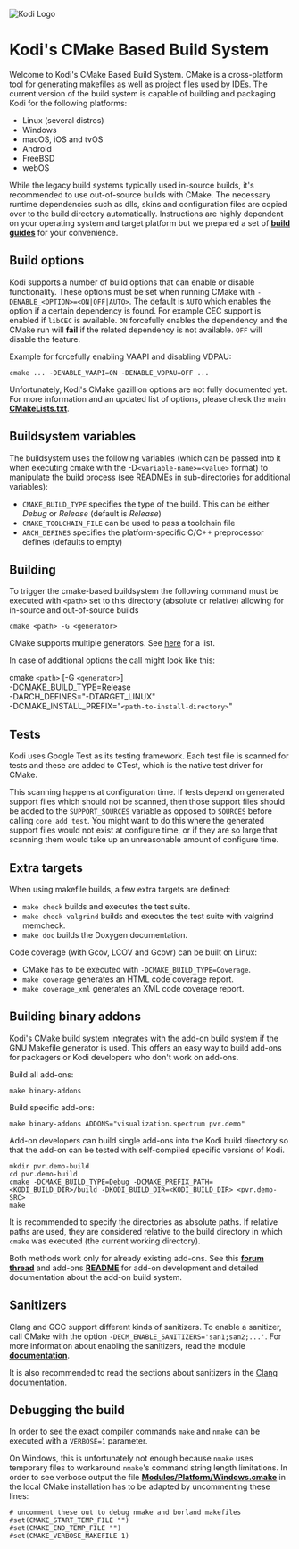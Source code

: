 ![Kodi Logo](../docs/resources/banner_slim.png)

# Kodi's CMake Based Build System
Welcome to Kodi's CMake Based Build System. CMake is a cross-platform tool for generating makefiles as well as project files used by IDEs. The current version of the build system is capable of building and packaging Kodi for the following platforms:

* Linux (several distros)
* Windows
* macOS, iOS and tvOS
* Android
* FreeBSD
* webOS

While the legacy build systems typically used in-source builds, it's recommended to use out-of-source builds with CMake. The necessary runtime dependencies such as dlls, skins and configuration files are copied over to the build directory automatically. Instructions are highly dependent on your operating system and target platform but we prepared a set of **[build guides](../docs/README.md)** for your convenience.

## Build options
Kodi supports a number of build options that can enable or disable functionality. These options must be set when running CMake with `-DENABLE_<OPTION>=<ON|OFF|AUTO>`. The default is `AUTO` which enables the option if a certain dependency is found. For example CEC support is enabled if `libCEC` is available. `ON` forcefully enables the dependency and the CMake run will **fail** if the related dependency is not available. `OFF` will disable the feature.

Example for forcefully enabling VAAPI and disabling VDPAU:
```
cmake ... -DENABLE_VAAPI=ON -DENABLE_VDPAU=OFF ...
```

Unfortunately, Kodi's CMake gazillion options are not fully documented yet. For more information and an updated list of options, please check the main **[CMakeLists.txt](../CMakeLists.txt)**.

## Buildsystem variables
The buildsystem uses the following variables (which can be passed into it when executing cmake with the -D`<variable-name>=<value>` format) to manipulate the build process (see READMEs in sub-directories for additional variables):
- `CMAKE_BUILD_TYPE` specifies the type of the build. This can be either *Debug* or *Release* (default is *Release*)
- `CMAKE_TOOLCHAIN_FILE` can be used to pass a toolchain file
- `ARCH_DEFINES` specifies the platform-specific C/C++ preprocessor defines (defaults to empty)

## Building
To trigger the cmake-based buildsystem the following command must be executed with `<path>` set to this directory (absolute or relative) allowing for in-source and out-of-source builds

`cmake <path> -G <generator>`

CMake supports multiple generators. See [here](https://cmake.org/cmake/help/v3.1/manual/cmake-generators.7.html) for a list.

In case of additional options the call might look like this:

cmake `<path>` [-G `<generator>`] \
      -DCMAKE_BUILD_TYPE=Release \
      -DARCH_DEFINES="-DTARGET_LINUX" \
      -DCMAKE_INSTALL_PREFIX="`<path-to-install-directory>`"

## Tests
Kodi uses Google Test as its testing framework. Each test file is scanned for tests and these are added to CTest, which is the native test driver for CMake.

This scanning happens at configuration time. If tests depend on generated support files which should not be scanned, then those support files should be added to the `SUPPORT_SOURCES` variable as opposed to `SOURCES` before calling `core_add_test`. You might want to do this where the generated support files would not exist at configure time, or if they are so large that scanning them would take up an unreasonable amount of configure time.

## Extra targets
When using makefile builds, a few extra targets are defined:

* `make check` builds and executes the test suite.
* `make check-valgrind` builds and executes the test suite with valgrind memcheck.
* `make doc` builds the Doxygen documentation.

Code coverage (with Gcov, LCOV and Gcovr) can be built on Linux:

* CMake has to be executed with `-DCMAKE_BUILD_TYPE=Coverage`.
* `make coverage` generates an HTML code coverage report.
* `make coverage_xml` generates an XML code coverage report.

## Building binary addons
Kodi's CMake build system integrates with the add-on build system if the GNU Makefile generator is used. This offers an easy way to build add-ons for packagers or Kodi developers who don't work on add-ons.

Build all add-ons:
```
make binary-addons
```

Build specific add-ons:
```
make binary-addons ADDONS="visualization.spectrum pvr.demo"
```

Add-on developers can build single add-ons into the Kodi build directory so that the add-on can be tested with self-compiled specific versions of Kodi.
```
mkdir pvr.demo-build
cd pvr.demo-build
cmake -DCMAKE_BUILD_TYPE=Debug -DCMAKE_PREFIX_PATH=<KODI_BUILD_DIR>/build -DKODI_BUILD_DIR=<KODI_BUILD_DIR> <pvr.demo-SRC>
make
```

It is recommended to specify the directories as absolute paths. If relative paths are used, they are considered relative to the build directory in which `cmake` was executed (the current working directory).

Both methods work only for already existing add-ons. See this **[forum thread](https://forum.kodi.tv/showthread.php?tid=219166&pid=1934922)** and add-ons **[README](cmake/addons/README.md)**
for add-on development and detailed documentation about the add-on build system.

## Sanitizers
Clang and GCC support different kinds of sanitizers. To enable a sanitizer, call CMake with the option `-DECM_ENABLE_SANITIZERS='san1;san2;...'`. For more information about enabling the
sanitizers, read the module **[documentation](modules/extra/ECMEnableSanitizers.cmake)**.

It is also recommended to read the sections about sanitizers in the [Clang documentation](http://clang.llvm.org/docs/).

## Debugging the build
In order to see the exact compiler commands `make` and `nmake` can be executed with a `VERBOSE=1` parameter.

On Windows, this is unfortunately not enough because `nmake` uses temporary files to workaround `nmake`'s command string length limitations.
In order to see verbose output the file **[Modules/Platform/Windows.cmake](https://github.com/Kitware/CMake/blob/master/Modules/Platform/Windows.cmake#L40)** in the local CMake installation has to be adapted by uncommenting these lines:
```
# uncomment these out to debug nmake and borland makefiles
#set(CMAKE_START_TEMP_FILE "")
#set(CMAKE_END_TEMP_FILE "")
#set(CMAKE_VERBOSE_MAKEFILE 1)
```

